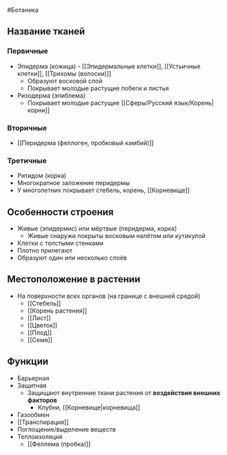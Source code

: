 #Ботаника 
## Название тканей
### Первичные
- Эпидерма (кожица) - [[Эпидермальные клетки]], [[Устьичные клетки]], [[Трихомы (волоски)]]
	- Образуют восковой слой
	- Покрывает молодые растущие побеги и листья
- Ризодерма (эпиблема)
	- Покрывает молодые растущие [[Сферы/Русский язык/Корень|корни]]
### Вторичные
- [[Перидерма (феллоген, пробковый камбий)]] 
### Третичные
- Ритидом (корка)
- Многократное заложение перидермы
- У многолетних покрывает стебель, корень, [[Корневище]]
## Особенности строения
- Живые (эпидермис) или мёртвые (перидерма, корка)
	- Живые снаружи покрыты восковым налётом или кутикулой 
- Клетки с толстыми стенками
- Плотно прилегают 
- Образуют один или несколько слоёв
## Местоположение в растении 
- На поверхности всех органов (на границе с внешней средой)
	- [[Стебель]]
	- [[Корень растения]]
	- [[Лист]]
	- [[Цветок]]
	- [[Плод]]
	- [[Семя]]
## Функции
- Барьерная
- Защитная
	- Защищают внутренние ткани растения от **воздействия внешних факторов**
		- Клубни, [[Корневище|корневища]]
- Газообмен
- [[Транспирация]]
- Поглощение/выделение веществ
- Теплоизоляция
	- [[Феллема (пробка)]]